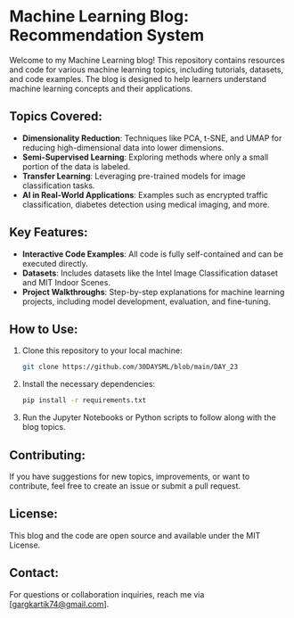 # Machine Learning Blog: Recommendation System

Welcome to my Machine Learning blog! This repository contains resources and code for various machine learning topics, including tutorials, datasets, and code examples. The blog is designed to help learners understand machine learning concepts and their applications.

## Topics Covered:
- **Dimensionality Reduction**: Techniques like PCA, t-SNE, and UMAP for reducing high-dimensional data into lower dimensions.
- **Semi-Supervised Learning**: Exploring methods where only a small portion of the data is labeled.
- **Transfer Learning**: Leveraging pre-trained models for image classification tasks.
- **AI in Real-World Applications**: Examples such as encrypted traffic classification, diabetes detection using medical imaging, and more.

## Key Features:
- **Interactive Code Examples**: All code is fully self-contained and can be executed directly.
- **Datasets**: Includes datasets like the Intel Image Classification dataset and MIT Indoor Scenes.
- **Project Walkthroughs**: Step-by-step explanations for machine learning projects, including model development, evaluation, and fine-tuning.
  
## How to Use:
1. Clone this repository to your local machine:
    ```bash
    git clone https://github.com/30DAYSML/blob/main/DAY_23
    ```
2. Install the necessary dependencies:
    ```bash
    pip install -r requirements.txt
    ```
3. Run the Jupyter Notebooks or Python scripts to follow along with the blog topics.

## Contributing:
If you have suggestions for new topics, improvements, or want to contribute, feel free to create an issue or submit a pull request.

## License:
This blog and the code are open source and available under the MIT License.

## Contact:
For questions or collaboration inquiries, reach me via [gargkartik74@gmail.com].
